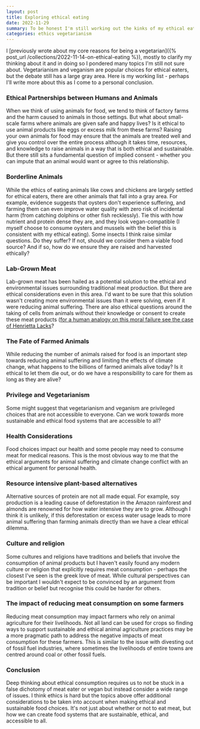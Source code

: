 ```yaml
---
layout: post
title: Exploring ethical eating
date: 2022-11-29
summary: To be honest I'm still working out the kinks of my ethical eating
categories: ethics vegetarianism
---
```


I [previously wrote about my core reasons for being a vegetarian]({% post_url /collections/2022-11-14-on-ethical-eating %}), mostly to clarify my thinking about it and in doing so I pondered many topics I'm still not sure about. Vegetarianism and veganism are popular choices for ethical eaters, but the debate still has a large gray area. Here is my working list - perhaps I'll write more about this as I come to a personal conclusion.


### Ethical Partnerships between Humans and Animals

When we think of using animals for food, we tend to think of factory farms and the harm caused to animals in those settings. But what about small-scale farms where animals are given safe and happy lives? Is it ethical to use animal products like eggs or excess milk from these farms? Raising your own animals for food may ensure that the animals are treated well and give you control over the entire process although it takes time, resources, and knowledge to raise animals in a way that is both ethical and sustainable. But there still sits a fundamental question of implied consent - whether you can impute that an animal would want or agree to this relationship.


### Borderline Animals

While the ethics of eating animals like cows and chickens are largely settled for ethical eaters, there are other animals that fall into a gray area. For example, evidence suggests that oysters don't experience suffering, and farming them can even improve water quality with zero risk of incidental harm (from catching dolphins or other fish recklessly). Tie this with how nutrient and protein dense they are, and they look vegan-compatible (I myself choose to consume oysters and mussels with the belief this is consistent with my ethical eating). Some insects I think raise similar questions. Do they suffer? If not, should we consider them a viable food source? And if so, how do we ensure they are raised and harvested ethically?


### Lab-Grown Meat

Lab-grown meat has been hailed as a potential solution to the ethical and environmental issues surrounding traditional meat production. But there are ethical considerations even in this area. I'd want to be sure that this solution wasn't creating more environmental issues than it were solving, even if it were reducing animal suffering. There are also ethical questions around the taking of cells from animals without their knowledge or consent to create these meat products ([for a human analogy on this moral failure see the case of Henrietta Lacks](https://en.wikipedia.org/wiki/Henrietta_Lacks)?


### The Fate of Farmed Animals

While reducing the number of animals raised for food is an important step towards reducing animal suffering and limiting the effects of climate change, what happens to the billions of farmed animals alive today? Is it ethical to let them die out, or do we have a responsibility to care for them as long as they are alive?


### Privilege and Vegetarianism

Some might suggest that vegetarianism and veganism are privileged choices that are not accessible to everyone. Can we work towards more sustainable and ethical food systems that are accessible to all?


### Health Considerations

Food choices impact our health and some people may need to consume meat for medical reasons. This is the most obvious way to me that the ethical arguments for animal suffering and climate change conflict with an ethical argument for personal health.


### Resource intensive plant-based alternatives

Alternative sources of protein are not all made equal. For example, soy production is a leading cause of deforestation in the Amazon rainforest and almonds are renowned for how water intensive they are to grow. Although I think it is unlikely, if this deforestation or excess water usage leads to more animal suffering than farming animals directly than we have a clear ethical dilemma.


### Culture and religion 

Some cultures and religions have traditions and beliefs that involve the consumption of animal products but I haven't easily found any modern culture or religion that explicitly requires meat consumption - perhaps the closest I've seen is the greek love of meat. While cultural perspectives can be important I wouldn't expect to be convinced by an argument from tradition or belief but recognise this could be harder for others.


### The impact of reducing meat consumption on some farmers

Reducing meat consumption may impact farmers who rely on animal agriculture for their livelihoods. Not all land can be used for crops so finding ways to support sustainable and ethical animal agriculture practices may be a more pragmatic path to address the negative impacts of meat consumption for these farmers. This is similar to the issue with divesting out of fossil fuel industries, where sometimes the livelihoods of entire towns are centred around coal or other fossil fuels.


### Conclusion

Deep thinking about ethical consumption requires us to not be stuck in a false dichotomy of meat eater or vegan but instead consider a wide range of issues. I think ethics is hard but the topics above offer additional considerations to be taken into account when making ethical and sustainable food choices. It's not just about whether or not to eat meat, but how we can create food systems that are sustainable, ethical, and accessible to all.